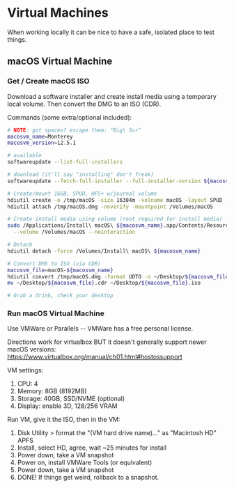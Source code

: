 # Virtual Machines

When working locally it can be nice to have a safe, isolated place to test things.

## macOS Virtual Machine

### Get / Create macOS ISO

Download a software installer and create install media using a temporary local volume. Then convert the DMG to an ISO (CDR).

Commands (some extra/optional included):

```bash
# NOTE: got spaces? escape them: "Big\ Sur"
macosvm_name=Monterey
macosvm_version=12.5.1

# available
softwareupdate --list-full-installers

# download (it'll say "installing" don't freak)
softwareupdate --fetch-full-installer --full-installer-version ${macosvm_version}

# Create/mount 16GB, SPUD, HFS+ w/journal volume
hdiutil create -o /tmp/macOS -size 16384m -volname macOS -layout SPUD -fs HFS+J
hdiutil attach /tmp/macOS.dmg -noverify -mountpoint /Volumes/macOS

# Create install media using volume (root required for install media)
sudo /Applications/Install\ macOS\ ${macosvm_name}.app/Contents/Resources/createinstallmedia \
  --volume /Volumes/macOS --nointeraction

# Detach
hdiutil detach -force /Volumes/Install\ macOS\ ${macosvm_name}

# Convert DMS to ISO (via CDR)
macosvm_file=macOS-${macosvm_name}
hdiutil convert /tmp/macOS.dmg -format UDTO -o ~/Desktop/${macosvm_file}
mv ~/Desktop/${macosvm_file}.cdr ~/Desktop/${macosvm_file}.iso

# Grab a drink, check your desktop
```

### Run macOS Virtual Machine

Use VMWare or Parallels -- VMWare has a free personal license.

Directions work for virtualbox BUT it doesn't generally support newer macOS versions: <https://www.virtualbox.org/manual/ch01.html#hostossupport>

VM settings:

1. CPU: 4
2. Memory: 8GB (8192MB)
3. Storage: 40GB, SSD/NVME (optional)
4. Display: enable 3D, 128/256 VRAM

Run VM, give it the ISO, then in the VM:

1. Disk Utility > format the "(VM hard drive name)..." as "Macintosh HD" APFS
2. Install, select HD, agree, wait ~25 minutes for install
3. Power down, take a VM snapshot
4. Power on, install VMWare Tools (or equivalent)
5. Power down, take a VM snapshot
6. DONE! If things get weird, rollback to a snapshot.
